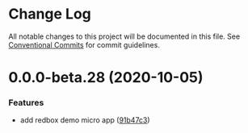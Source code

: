 # Change Log

All notable changes to this project will be documented in this file.
See [Conventional Commits](https://conventionalcommits.org) for commit guidelines.

# 0.0.0-beta.28 (2020-10-05)


### Features

* add redbox demo micro app ([91b47c3](https://github.com/Schalltech/honeycomb-marketplace/commit/91b47c30f456f6b36ed1aeacaf165bc27bef9f91))
